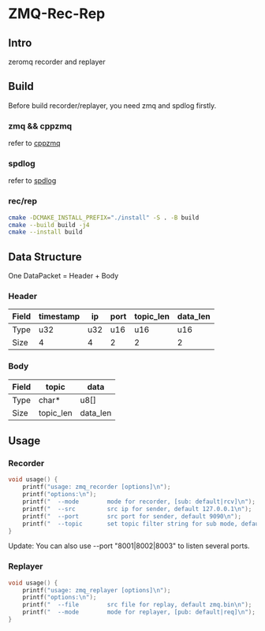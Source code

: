 # ZMQ-Rec-Rep

## Intro
zeromq recorder and replayer

## Build
Before build recorder/replayer, you need zmq and spdlog firstly.

### zmq && cppzmq
refer to [cppzmq](https://github.com/zeromq/cppzmq?tab=readme-ov-file#build-instructions)

### spdlog
refer to [spdlog](https://github.com/gabime/spdlog?tab=readme-ov-file#install)

### rec/rep
```bash
cmake -DCMAKE_INSTALL_PREFIX="./install" -S . -B build 
cmake --build build -j4
cmake --install build
```

## Data Structure

One DataPacket = Header + Body

### Header
|Field |timestamp |ip | port| topic_len| data_len|
|---|---|---|---|---|---|
|Type|u32|u32|u16|u16|u16|
|Size|4|4|2|2|2|

### Body
|Field |topic|data|
|---|---|---|
|Type|char*|u8[]|
|Size|topic_len|data_len|


## Usage
### Recorder
```cpp
void usage() {
    printf("usage: zmq_recorder [options]\n");
    printf("options:\n");
    printf("  --mode        mode for recorder, [sub: default|rcv]\n");
    printf("  --src         src ip for sender, default 127.0.0.1\n");
    printf("  --port        src port for sender, default 9090\n");
    printf("  --topic       set topic filter string for sub mode, default empty string\n");
}
```
Update:
You can also use --port "8001|8002|8003" to listen several ports.

### Replayer
```cpp
void usage() {
    printf("usage: zmq_replayer [options]\n");
    printf("options:\n");
    printf("  --file        src file for replay, default zmq.bin\n");
    printf("  --mode        mode for replayer, [pub: default|req]\n");
}
```
